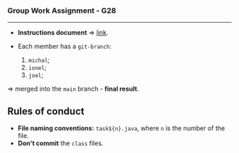 ### Group Work Assignment - G28
---

- __Instructions document__ $\Rightarrow$ [link](https://docs.google.com/document/d/12DFTR6yXBFONck4FOiTO2Jontf4_r8WJ_jCK1k7HgNU/edit).

- Each member has a `git-branch`:
  1. `michal`;
  2. `ionel`;
  3. `joel`;

$\Rightarrow$ merged into the `main` branch - __final result__.

## Rules of conduct
- __File naming conventions:__ `task${n}.java`, where `n` is the number of the file.
- __Don't commit__ the `class` files.
